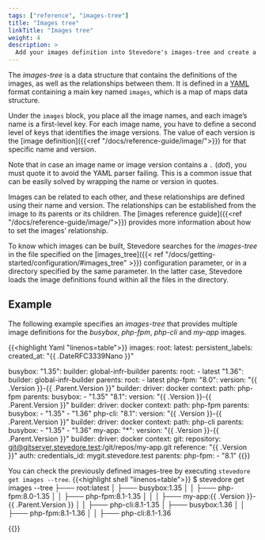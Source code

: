 ```yaml
---
tags: ["reference", "images-tree"]
title: "Images tree"
linkTitle: "Images tree"
weight: 4
description: >
  Add your images definition into Stevedore's images-tree and create a relationship among them
---
```


The _images-tree_ is a data structure that contains the definitions of the images, as well as the relationships between them. It is defined in a [YAML](https://en.wikipedia.org/wiki/YAML) format containing a main key named `images`, which is a map of maps data structure.

Under the `images` block, you place all the image names, and each image’s name is a first-level key. For each image name, you have to define a second level of keys that identifies the image versions. The value of each version is the [image definition]({{<ref "/docs/reference-guide/image/">}}) for that specific name and version.

Note that in case an image name or image version contains a `.` (_dot_), you must quote it to avoid the YAML parser failing. This is a common issue that can be easily solved by wrapping the name or version in quotes.

Images can be related to each other, and these relationships are defined using their name and version. The relationships can be established from the image to its parents or its children. The [images reference guide]({{<ref "/docs/reference-guide/image/">}}) provides more information about how to set the images’ relationship.

To know which images can be built, Stevedore searches for the _images-tree_ in the file specified on the [images_tree]({{< ref "/docs/getting-started/configuration/#images_tree" >}}) configuration parameter, or in a directory specified by the same parameter. In the latter case, Stevedore loads the image definitions found within all the files in the directory. 

## Example
The following example specifies an _images-tree_ that provides multiple image definitions for the _busybox_, _php-fpm_, _php-cli_ and _my-app_ images.

{{<highlight Yaml "linenos=table">}}
images:
  root:
    latest:
      persistent_labels:
        created_at: "{{ .DateRFC3339Nano }}"

  busybox:
    "1.35":
      builder: global-infr-builder
      parents:
        root:
          - latest
    "1.36":
      builder: global-infr-builder
      parents:
        root:
          - latest
  php-fpm:
    "8.0":
      version: "{{ .Version }}-{{ .Parent.Version }}"
      builder:
        driver: docker
        context:
          path: php-fpm
      parents:
        busybox:
          - "1.35"
    "8.1":
      version: "{{ .Version }}-{{ .Parent.Version }}"
      builder:
        driver: docker
        context:
          path: php-fpm
      parents:
        busybox:
          - "1.35"
          - "1.36"
  php-cli:
    "8.1":
      version: "{{ .Version }}-{{ .Parent.Version }}"
      builder:
        driver: docker
        context:
          path: php-cli
      parents:
        busybox:
          - "1.35"
          - "1.36"
  my-app:
    "*":
      version: "{{ .Version }}-{{ .Parent.Version }}"
      builder:
        driver: docker
        context:
          git:
            repository: git@gitserver.stevedore.test:/git/repos/my-app.git
            reference: "{{ .Version }}"
            auth:
              credentials_id: mygit.stevedore.test
      parents:
        php-fpm:
          - "8.1"
{{</highlight>}}

You can check the previously defined images-tree by executing `stevedore get images --tree`.
{{<highlight shell "linenos=table">}}
$ stevedore get images --tree
├─── root:latest
│  ├─── busybox:1.35
│  │  ├─── php-fpm:8.0-1.35
│  │  ├─── php-fpm:8.1-1.35
│  │  │  ├─── my-app:{{ .Version }}-{{ .Parent.Version }}
│  │  ├─── php-cli:8.1-1.35
│  ├─── busybox:1.36
│  │  ├─── php-fpm:8.1-1.36
│  │  ├─── php-cli:8.1-1.36

{{</highlight>}}